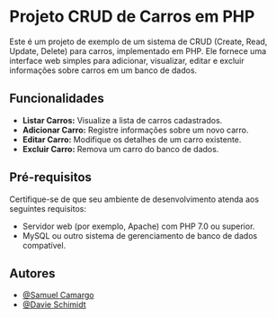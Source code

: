 # Projeto CRUD de Carros em PHP

Este é um projeto de exemplo de um sistema de CRUD (Create, Read, Update, Delete) para carros, implementado em PHP. Ele fornece uma interface web simples para adicionar, visualizar, editar e excluir informações sobre carros em um banco de dados.

## Funcionalidades

- **Listar Carros:** Visualize a lista de carros cadastrados.
- **Adicionar Carro:** Registre informações sobre um novo carro.
- **Editar Carro:** Modifique os detalhes de um carro existente.
- **Excluir Carro:** Remova um carro do banco de dados.

## Pré-requisitos

Certifique-se de que seu ambiente de desenvolvimento atenda aos seguintes requisitos:

- Servidor web (por exemplo, Apache) com PHP 7.0 ou superior.
- MySQL ou outro sistema de gerenciamento de banco de dados compatível.


## Autores

- [@Samuel Camargo](https://github.com/SamukaCode)
- [@Davie Schimidt](https://github.com/daviesf)
